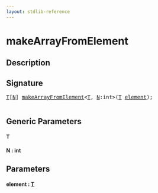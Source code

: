 ```yaml
---
layout: stdlib-reference
---
```


# makeArrayFromElement

## Description





## Signature 

<pre>
<a href="makearrayfromelement-49d.md#typeparam-T" class="code_type">T</a>[<a href="makearrayfromelement-49d.md#decl-N" class="code_var">N</a>] <a href="makearrayfromelement-49d.md">makeArrayFromElement</a>&lt;<a href="makearrayfromelement-49d.md#typeparam-T" class="code_type">T</a>, <a href="makearrayfromelement-49d.md#decl-N" class="code_var">N</a>:<span class="code_keyword">int</span>&gt;(<a href="makearrayfromelement-49d.md#typeparam-T" class="code_type">T</a> <a href="makearrayfromelement-49d.md#decl-element" class="code_param">element</a>);

</pre>

## Generic Parameters

####  <a id="typeparam-T"></a>T
####  <a id="decl-N"></a>N  : int

## Parameters

####  <a id="decl-element"></a>element  : [T](makearrayfromelement-49d.md#typeparam-T)


<script>
// Fix .md links to .html when on ReadTheDocs
if (window.location.hostname.includes('readthedocs') || 
    window.location.hostname.includes('rtfd.io')) {
  document.addEventListener('DOMContentLoaded', function() {
    const links = document.querySelectorAll('a');
    links.forEach(link => {
      if (link.getAttribute('href') && link.getAttribute('href').endsWith('.md')) {
        link.href = link.href.replace(/\.md($|#|\?)/, '.html$1');
      }
    });
  });
}
</script>
